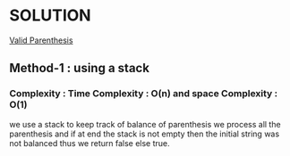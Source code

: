 # SOLUTION

[Valid Parenthesis](https://leetcode.com/problems/valid-parenthesis/)

## Method-1 : using a stack  


### Complexity : Time Complexity : O(n) and space Complexity : O(1)

we use a stack to keep track of balance of parenthesis we process all the parenthesis and if at end the stack is not 
empty then the initial string was not balanced thus we return false else true.
